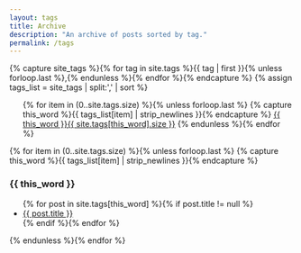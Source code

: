 ```yaml
---
layout: tags
title: Archive
description: "An archive of posts sorted by tag."
permalink: /tags
---
```

{% capture site_tags %}{% for tag in site.tags %}{{ tag | first }}{% unless forloop.last %},{% endunless %}{% endfor %}{% endcapture %}
{% assign tags_list = site_tags | split:',' | sort %}
<ul style="margin-left:0">
  {% for item in (0..site.tags.size) %}{% unless forloop.last %}
  {% capture this_word %}{{ tags_list[item] | strip_newlines }}{% endcapture %}
    <a href="#{{ this_word }}" class="tag"><span class="term">{{ this_word }}</span><span class="count">{{ site.tags[this_word].size }}</span></a>
  {% endunless %}{% endfor %}
</ul>

{% for item in (0..site.tags.size) %}{% unless forloop.last %}
{% capture this_word %}{{ tags_list[item] | strip_newlines }}{% endcapture %}
<h3 id="{{ this_word }}" class="red-title">{{ this_word }}</h3>
<ul>
  {% for post in site.tags[this_word] %}{% if post.title != null %}
    <li class="entry-title"><a href="{{ post.url }}" title="{{ post.title }}">{{ post.title }}</a></li>
  {% endif %}{% endfor %}
</ul>
{% endunless %}{% endfor %}
